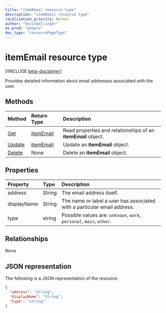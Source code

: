 ```yaml
---
title: "itemEmail resource type"
description: "itemEmail resource type"
localization_priority: Normal
author: "kevinbellinger"
ms.prod: "people"
doc_type: "resourcePageType"
---
```


# itemEmail resource type

[!INCLUDE [beta-disclaimer](../../includes/beta-disclaimer.md)]

Provides detailed information about email addresses associated with the user.

## Methods

| Method                                   | Return Type               | Description                                            |
|:-----------------------------------------|:--------------------------|:-------------------------------------------------------|
| [Get](../api/itememail-get.md) | [itemEmail](itememail.md) | Read properties and relationships of an **itemEmail** object. |
| [Update](../api/itememail-update.md)     | [itemEmail](itememail.md) | Update an **itemEmail** object.                               |
| [Delete](../api/itememail-delete.md)     | None                      | Delete an **itemEmail** object.                               |

## Properties

| Property     | Type        | Description                                                               |
|:-------------|:------------|:--------------------------------------------------------------------------|
|address       |String       | The email address itself.                                                 |
|displayName   |String       | The name or label a user has associated with a particular email address.  |
|type          |string       | Possible values are: `unknown`, `work`, `personal`, `main`, `other`.      |

## Relationships

None

## JSON representation

The following is a JSON representation of the resource.

<!-- {
  "blockType": "resource",
  "optionalProperties": [

  ],
  "@odata.type": "microsoft.graph.itemEmail",
  "baseType": ""
}-->

```json
{
  "address": "String",
  "displayName": "String",
  "type": "string"
}
```

<!-- uuid: 16cd6b66-4b1a-43a1-adaf-3a886856ed98
2019-02-04 14:57:30 UTC -->
<!-- {
  "type": "#page.annotation",
  "description": "itemEmail resource",
  "keywords": "",
  "section": "documentation",
  "tocPath": ""
}-->
